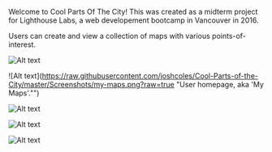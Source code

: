 Welcome to Cool Parts Of The City! This was created as a midterm project for Lighthouse Labs, a web developement bootcamp in Vancouver in 2016.

Users can create and view a collection of maps with various points-of-interest.

![Alt text](https://raw.githubusercontent.com/joshcoles/Cool-Parts-of-the-City/master/Screenshots/login.png?raw=true "Login page.")

![Alt text](https://raw.githubusercontent.com/joshcoles/Cool-Parts-of-the-City/master/Screenshots/my-maps.png?raw=true "User homepage, aka 'My Maps'."")

![Alt text](https://raw.githubusercontent.com/joshcoles/Cool-Parts-of-the-City/master/Screenshots/create.png?raw=true "Create map.")

![Alt text](https://raw.githubusercontent.com/joshcoles/Cool-Parts-of-the-City/master/Screenshots/edit.png?raw=true "Edit map.")

![Alt text](https://raw.githubusercontent.com/joshcoles/Cool-Parts-of-the-City/master/Screenshots/successfully-updated.png?raw=true "Successfully updated map view.")

